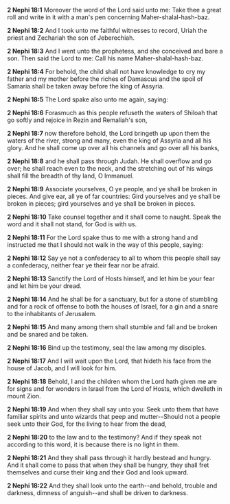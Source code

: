 **2 Nephi 18:1** Moreover the word of the Lord said unto me: Take thee a great roll and write in it with a man's pen concerning Maher-shalal-hash-baz.

**2 Nephi 18:2** And I took unto me faithful witnesses to record, Uriah the priest and Zechariah the son of Jeberechiah.

**2 Nephi 18:3** And I went unto the prophetess, and she conceived and bare a son. Then said the Lord to me: Call his name Maher-shalal-hash-baz.

**2 Nephi 18:4** For behold, the child shall not have knowledge to cry my father and my mother before the riches of Damascus and the spoil of Samaria shall be taken away before the king of Assyria.

**2 Nephi 18:5** The Lord spake also unto me again, saying:

**2 Nephi 18:6** Forasmuch as this people refuseth the waters of Shiloah that go softly and rejoice in Rezin and Remaliah's son,

**2 Nephi 18:7** now therefore behold, the Lord bringeth up upon them the waters of the river, strong and many, even the king of Assyria and all his glory. And he shall come up over all his channels and go over all his banks,

**2 Nephi 18:8** and he shall pass through Judah. He shall overflow and go over; he shall reach even to the neck, and the stretching out of his wings shall fill the breadth of thy land, O Immanuel.

**2 Nephi 18:9** Associate yourselves, O ye people, and ye shall be broken in pieces. And give ear, all ye of far countries: Gird yourselves and ye shall be broken in pieces; gird yourselves and ye shall be broken in pieces.

**2 Nephi 18:10** Take counsel together and it shall come to naught. Speak the word and it shall not stand, for God is with us.

**2 Nephi 18:11** For the Lord spake thus to me with a strong hand and instructed me that I should not walk in the way of this people, saying:

**2 Nephi 18:12** Say ye not a confederacy to all to whom this people shall say a confederacy, neither fear ye their fear nor be afraid.

**2 Nephi 18:13** Sanctify the Lord of Hosts himself, and let him be your fear and let him be your dread.

**2 Nephi 18:14** And he shall be for a sanctuary, but for a stone of stumbling and for a rock of offense to both the houses of Israel, for a gin and a snare to the inhabitants of Jerusalem.

**2 Nephi 18:15** And many among them shall stumble and fall and be broken and be snared and be taken.

**2 Nephi 18:16** Bind up the testimony, seal the law among my disciples.

**2 Nephi 18:17** And I will wait upon the Lord, that hideth his face from the house of Jacob, and I will look for him.

**2 Nephi 18:18** Behold, I and the children whom the Lord hath given me are for signs and for wonders in Israel from the Lord of Hosts, which dwelleth in mount Zion.

**2 Nephi 18:19** And when they shall say unto you: Seek unto them that have familiar spirits and unto wizards that peep and mutter--Should not a people seek unto their God, for the living to hear from the dead,

**2 Nephi 18:20** to the law and to the testimony? And if they speak not according to this word, it is because there is no light in them.

**2 Nephi 18:21** And they shall pass through it hardly bestead and hungry. And it shall come to pass that when they shall be hungry, they shall fret themselves and curse their king and their God and look upward.

**2 Nephi 18:22** And they shall look unto the earth--and behold, trouble and darkness, dimness of anguish--and shall be driven to darkness.

